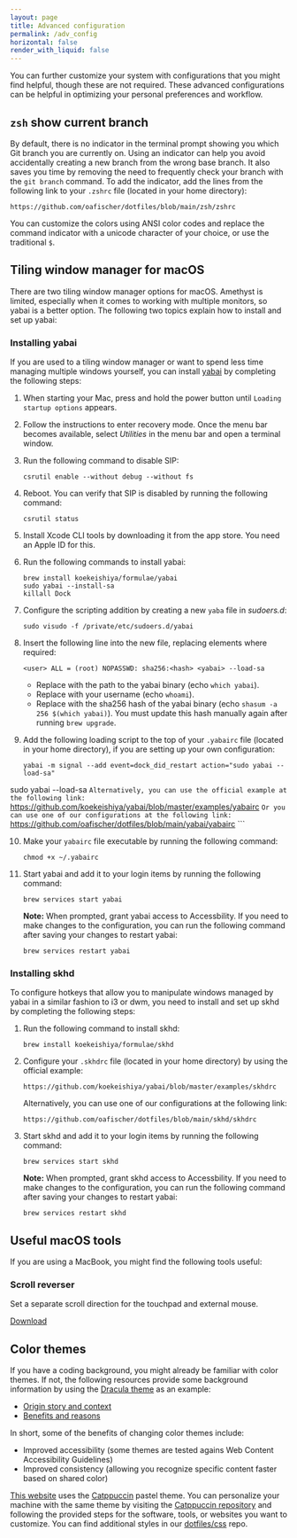 ```yaml
---
layout: page
title: Advanced configuration
permalink: /adv_config
horizontal: false
render_with_liquid: false
---
```


You can further customize your system with configurations that you might find helpful, though these are not required. These advanced configurations can be helpful in optimizing your personal preferences and workflow.

## `zsh` show current branch

By default, there is no indicator in the terminal prompt showing you which Git branch you are currently on. Using an indicator can help you avoid accidentally creating a new branch from the wrong base branch. It also saves you time by removing the need to frequently check your branch with the `git branch` command. To add the indicator, add the lines from the following link to your `.zshrc` file (located in your home directory):

```
https://github.com/oafischer/dotfiles/blob/main/zsh/zshrc
```

You can customize the colors using ANSI color codes and replace the command indicator with a unicode character of your choice, or use the traditional `$`.

## Tiling window manager for macOS

There are two tiling window manager options for macOS. Amethyst is limited, especially when it comes to working with multiple monitors, so yabai is a better option. The following two topics explain how to install and set up yabai:

### Installing yabai

If you are used to a tiling window manager or want to spend less time managing multiple windows yourself, you can install [yabai](https://github.com/koekeishiya/yabai) by completing the following steps:

1. When starting your Mac, press and hold the power button until `Loading startup options` appears.

2. Follow the instructions to enter recovery mode. Once the menu bar becomes available, select *Utilities* in the menu bar and open a terminal window.

3. Run the following command to disable SIP:

    ```
    csrutil enable --without debug --without fs
    ```

4. Reboot. You can verify that SIP is disabled by running the following command:

    ```
    csrutil status
    ```
    
5. Install Xcode CLI tools by downloading it from the app store. You need an Apple ID for this.

6. Run the following commands to install yabai:

    ```
    brew install koekeishiya/formulae/yabai
    sudo yabai --install-sa
    killall Dock
    ```
    
7. Configure the scripting addition by creating a new `yaba` file in _sudoers.d_:

    ```
    sudo visudo -f /private/etc/sudoers.d/yabai
    ```

8. Insert the following line into the new file, replacing elements where required:

    ```
    <user> ALL = (root) NOPASSWD: sha256:<hash> <yabai> --load-sa
    ```

    - Replace <yabai> with the path to the yabai binary (echo `which yabai`).
    - Replace <user> with your username (echo `whoami`). 
    - Replace <hash> with the sha256 hash of the yabai binary (echo `shasum -a 256 $(which yabai)`). You must update this hash manually again after running `brew upgrade`.

9. Add the following loading script to the top of your `.yabairc` file (located in your home directory), if you are setting up your own configuration:

    ```
    yabai -m signal --add event=dock_did_restart action="sudo yabai --load-sa"
sudo yabai --load-sa
    ```
    Alternatively, you can use the official example at the following link:
    ```
    https://github.com/koekeishiya/yabai/blob/master/examples/yabairc
    ```
    Or you can use one of our configurations at the following link:
    ```
    https://github.com/oafischer/dotfiles/blob/main/yabai/yabairc
    ```

10. Make your `yabairc` file executable by running the following command:

    ```
    chmod +x ~/.yabairc
    ```

11. Start yabai and add it to your login items by running the following command:

    ```
    brew services start yabai
    ```
    **Note:** When prompted, grant yabai access to Accessbility.
    If you need to make changes to the configuration, you can run the following command after saving your changes to restart yabai:

    ```
    brew services restart yabai
    ```

### Installing skhd

To configure hotkeys that allow you to manipulate windows managed by yabai in a similar fashion to i3 or dwm, you need to install and set up skhd by completing the following steps:

1. Run the following command to install skhd:

    ```
    brew install koekeishiya/formulae/skhd
    ```

2. Configure your `.skhdrc` file (located in your home directory) by using the official example:

    ```
    https://github.com/koekeishiya/yabai/blob/master/examples/skhdrc
    ```
    Alternatively, you can use one of our configurations at the following link:
    ```
    https://github.com/oafischer/dotfiles/blob/main/skhd/skhdrc
    ```

3. Start skhd and add it to your login items by running the following command:

    ```
    brew services start skhd
    ```
    **Note:** When prompted, grant skhd access to Accessbility.
    If you need to make changes to the configuration, you can run the following command after saving your changes to restart yabai:

    ```
    brew services restart skhd
    ```
    
## Useful macOS tools

If you are using a MacBook, you might find the following tools useful:

### Scroll reverser

Set a separate scroll direction for the touchpad and external mouse.

[Download](https://github.com/pilotmoon/Scroll-Reverser)

## Color themes

If you have a coding background, you might already be familiar with color themes. If not, the following resources provide some background information by using the [Dracula theme](https://ui.draculatheme.com/) as an example:
    
- [Origin story and context](https://www.protocol.com/workplace/dracula-color-scheme)
- [Benefits and reasons](https://ui.draculatheme.com/principles)

In short, some of the benefits of changing color themes include:

- Improved accessibility (some themes are tested agains Web Content Accessibility Guidelines)
- Improved consistency (allowing you recognize specific content faster based on shared color)
    
[This website](https://stolostron.github.io/rhacm-docs/) uses the [Catppuccin](https://github.com/catppuccin) pastel theme. You can personalize your machine with the same theme by visiting the [Catppuccin repository](https://github.com/catppuccin/catppuccin) and following the provided steps for the software, tools, or websites you want to customize. You can find additional styles in our [dotfiles/css](https://github.com/oafischer/dotfiles/blob/main/css/) repo.
